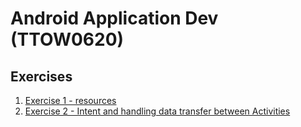 # Android Application Dev (TTOW0620)

## Exercises

1) [Exercise 1 - resources](https://github.com/juraj0137/android-application-dev/tree/master/Exercise01)
2) [Exercise 2 - Intent and handling data transfer between Activities](https://github.com/juraj0137/android-application-dev/tree/master/Exercise02)
